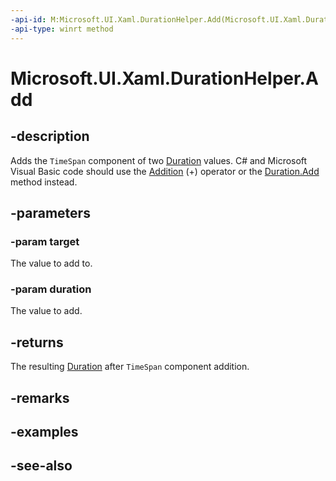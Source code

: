 ```yaml
---
-api-id: M:Microsoft.UI.Xaml.DurationHelper.Add(Microsoft.UI.Xaml.Duration,Microsoft.UI.Xaml.Duration)
-api-type: winrt method
---
```


<!-- Method syntax
public Microsoft.UI.Xaml.Duration Add(Microsoft.UI.Xaml.Duration target, Microsoft.UI.Xaml.Duration duration)
-->

# Microsoft.UI.Xaml.DurationHelper.Add

## -description

Adds the `TimeSpan` component of two [Duration](duration.md) values. C# and Microsoft Visual Basic code should use the [Addition](/dotnet/api/windows.ui.xaml.duration.op_addition) (+) operator or the [Duration.Add](duration_add.md) method instead.

## -parameters

### -param target

The value to add to.

### -param duration

The value to add.

## -returns

The resulting [Duration](duration.md) after `TimeSpan` component addition.

## -remarks

## -examples

## -see-also
